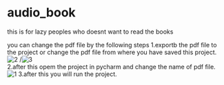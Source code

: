 # audio_book
this is for lazy peoples who doesnt want to read the books

you can change the pdf file by the following steps
            1.exportb the pdf file to the project or change the pdf file from where you have saved this project.![2](https://user-images.githubusercontent.com/59481936/123797570-f0063500-d903-11eb-95fa-1a323fea3a4f.jpg)
            /![3](https://user-images.githubusercontent.com/59481936/123796928-46bf3f00-d903-11eb-9314-3cd196a82ddf.jpg)   
            2.after this opem the project in pycharm and change the name of pdf file.![1](https://user-images.githubusercontent.com/59481936/123796376-b41ea000-d902-11eb-9408-e48d0766e113.jpg)
            3.after this you will run the project.
